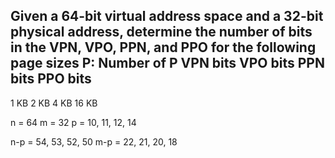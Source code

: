 Given a 64-bit virtual address space and a 32-bit physical address,
determine the number of bits in the VPN, VPO, PPN, and PPO for the following page sizes P:
            Number of
P           VPN bits    VPO bits    PPN bits    PPO bits
-----------------------------------------------------------
1 KB
2 KB
4 KB
16 KB

n   =   64
m   =   32
p   =   10, 11, 12, 14

n-p =   54, 53, 52, 50
m-p =   22, 21, 20, 18
